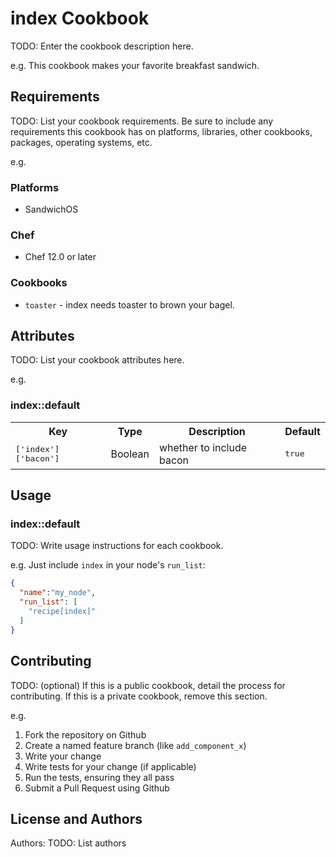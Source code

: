 # index Cookbook

TODO: Enter the cookbook description here.

e.g.
This cookbook makes your favorite breakfast sandwich.

## Requirements

TODO: List your cookbook requirements. Be sure to include any requirements this cookbook has on platforms, libraries, other cookbooks, packages, operating systems, etc.

e.g.
### Platforms

- SandwichOS

### Chef

- Chef 12.0 or later

### Cookbooks

- `toaster` - index needs toaster to brown your bagel.

## Attributes

TODO: List your cookbook attributes here.

e.g.
### index::default

<table>
  <tr>
    <th>Key</th>
    <th>Type</th>
    <th>Description</th>
    <th>Default</th>
  </tr>
  <tr>
    <td><tt>['index']['bacon']</tt></td>
    <td>Boolean</td>
    <td>whether to include bacon</td>
    <td><tt>true</tt></td>
  </tr>
</table>

## Usage

### index::default

TODO: Write usage instructions for each cookbook.

e.g.
Just include `index` in your node's `run_list`:

```json
{
  "name":"my_node",
  "run_list": [
    "recipe[index]"
  ]
}
```

## Contributing

TODO: (optional) If this is a public cookbook, detail the process for contributing. If this is a private cookbook, remove this section.

e.g.
1. Fork the repository on Github
2. Create a named feature branch (like `add_component_x`)
3. Write your change
4. Write tests for your change (if applicable)
5. Run the tests, ensuring they all pass
6. Submit a Pull Request using Github

## License and Authors

Authors: TODO: List authors

